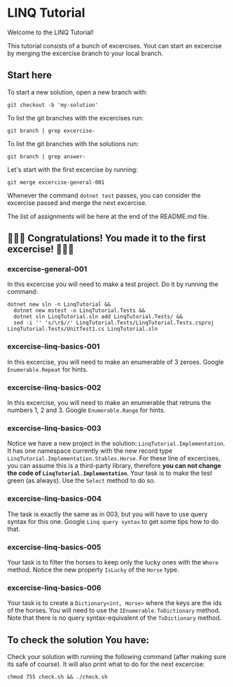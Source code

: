 # LINQ Tutorial

Welcome to the LINQ Tutorial!

This tutorial consists of a bunch of excercises. Yout can start an excercise by merging the excercise branch to your local branch.

## Start here
To start a new solution, open a new branch with:
```
git checkout -b 'my-solution'
```
To list the git branches with the excercises run:
```
git branch | grep excercise-
```
To list the git branches with the solutions run:
```
git branch | grep answer-
```
Let's start with the first excercise by running:
```
git merge excercise-general-001
```
Whenever the command `dotnet test` passes, you can consider the excercise passed and merge the next excercise.

The list of assignments will be here at the end of the README.md file.

## 🎉🎉🎉 Congratulations! You made it to the first excercise! 🎉🎉🎉

### excercise-general-001
In this excercise you will need to make a test project. Do it by running the command:
```
dotnet new sln -n LinqTutorial &&
  dotnet new mstest -o LinqTutorial.Tests &&
  dotnet sln LinqTutorial.sln add LinqTutorial.Tests/ &&
  sed -i '' 's/\r$//' LinqTutorial.Tests/LinqTutorial.Tests.csproj LinqTutorial.Tests/UnitTest1.cs LinqTutorial.sln
```

### excercise-linq-basics-001
In this excercise, you will need to make an enumerable of 3 zeroes. Google `Enumerable.Repeat` for hints.

### excercise-linq-basics-002
In this excercise, you will need to make an enumerable that retruns the numbers 1, 2 and 3. Google `Enumerable.Range` for hints.

### excercise-linq-basics-003
Notice we have a new project in the solution: `LinqTutorial.Implementation`. It has one namespace currently with the new record type `LinqTutorial.Implementation.Stables.Horse`. For these line of excercises, you can assume this is a third-party library, therefore **you can not change the code of `LinqTutorial.Implementation`**. Your task is to make the test green (as always). Use the `Select` method to do so.

### excercise-linq-basics-004
The task is exactly the same as in 003, but you will have to use query syntax for this one. Google `Linq query syntax` to get some tips how to do that.

### excercise-linq-basics-005
Your task is to filter the horses to keep only the lucky ones with the `Where` method. Notice the new property `IsLucky` of the `Horse` type.

### excercise-linq-basics-006
Your task is to create a `Dictionary<int, Horse>` where the keys are the ids of the horses. You will need to use the `IEnumerable.ToDictionary` method. Note that there is no query syntax-equivalent of the `ToDictionary` method.


## To check the solution You have:
Check your solution with running the following command (after making sure its safe of course). It will also print what to do for the next excercise:
```
chmod 755 check.sh && ./check.sh
```

